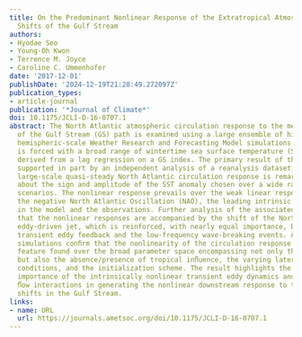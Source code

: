 ```yaml
---
title: On the Predominant Nonlinear Response of the Extratropical Atmosphere to Meridional
  Shifts of the Gulf Stream
authors:
- Hyodae Seo
- Young-Oh Kwon
- Terrence M. Joyce
- Caroline C. Ummenhofer
date: '2017-12-01'
publishDate: '2024-12-19T21:28:49.272097Z'
publication_types:
- article-journal
publication: '*Journal of Climate*'
doi: 10.1175/JCLI-D-16-0707.1
abstract: The North Atlantic atmospheric circulation response to the meridional shifts
  of the Gulf Stream (GS) path is examined using a large ensemble of high-resolution
  hemispheric-scale Weather Research and Forecasting Model simulations. The model
  is forced with a broad range of wintertime sea surface temperature (SST) anomalies
  derived from a lag regression on a GS index. The primary result of the model experiments,
  supported in part by an independent analysis of a reanalysis dataset, is that the
  large-scale quasi-steady North Atlantic circulation response is remarkably nonlinear
  about the sign and amplitude of the SST anomaly chosen over a wide range of GS shift
  scenarios. The nonlinear response prevails over the weak linear response and resembles
  the negative North Atlantic Oscillation (NAO), the leading intrinsic mode of variability
  in the model and the observations. Further analysis of the associated dynamics reveals
  that the nonlinear responses are accompanied by the shift of the North Atlantic
  eddy-driven jet, which is reinforced, with nearly equal importance, by the high-frequency
  transient eddy feedback and the low-frequency wave-breaking events. Additional sensitivity
  simulations conﬁrm that the nonlinearity of the circulation response is a robust
  feature found over the broad parameter space encompassing not only the varied SST
  but also the absence/presence of tropical inﬂuence, the varying lateral boundary
  conditions, and the initialization scheme. The result highlights the fundamental
  importance of the intrinsically nonlinear transient eddy dynamics and the eddy–mean
  ﬂow interactions in generating the nonlinear downstream response to the meridional
  shifts in the Gulf Stream.
links:
- name: URL
  url: https://journals.ametsoc.org/doi/10.1175/JCLI-D-16-0707.1
---
```

